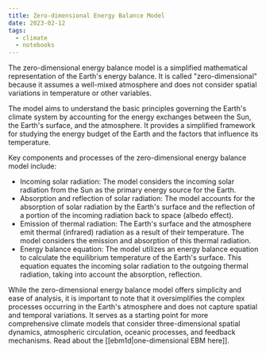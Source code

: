 ```yaml
---
title: Zero-dimensional Energy Balance Model
date: 2023-02-12
tags:
  - climate
  - notebooks
---
```

The zero-dimensional energy balance model is a simplified mathematical representation of the Earth's energy balance. It is called "zero-dimensional" because it assumes a well-mixed atmosphere and does not consider spatial variations in temperature or other variables.

The model aims to understand the basic principles governing the Earth's climate system by accounting for the energy exchanges between the Sun, the Earth's surface, and the atmosphere. It provides a simplified framework for studying the energy budget of the Earth and the factors that influence its temperature.

Key components and processes of the zero-dimensional energy balance model include:

- Incoming solar radiation: The model considers the incoming solar radiation from the Sun as the primary energy source for the Earth.
- Absorption and reflection of solar radiation: The model accounts for the absorption of solar radiation by the Earth's surface and the reflection of a portion of the incoming radiation back to space (albedo effect).
- Emission of thermal radiation: The Earth's surface and the atmosphere emit thermal (infrared) radiation as a result of their temperature. The model considers the emission and absorption of this thermal radiation.
- Energy balance equation: The model utilizes an energy balance equation to calculate the equilibrium temperature of the Earth's surface. This equation equates the incoming solar radiation to the outgoing thermal radiation, taking into account the absorption, reflection.

While the zero-dimensional energy balance model offers simplicity and ease of analysis, it is important to note that it oversimplifies the complex processes occurring in the Earth's atmosphere and does not capture spatial and temporal variations. It serves as a starting point for more comprehensive climate models that consider three-dimensional spatial dynamics, atmospheric circulation, oceanic processes, and feedback mechanisms. Read about the [[ebm1d|one-dimensional EBM here]].